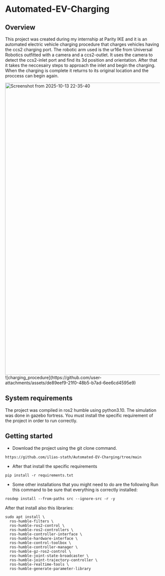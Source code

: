 # Automated-EV-Charging
## Overview
This project was created during my internship at Parity IKE and it is an automated electric vehicle charging procedure that charges vehicles having the ccs2 charging port. 
The robotic arm used is the ur16e from Universal Robotics outfitted with a camera and a ccs2-outlet.
It uses the camera to detect the ccs2-inlet port and find its 3d position and orientation. 
After that it takes the neccesairy steps to approach the inlet and begin the charging.
When the charging is complete it returns to its original location and the proccess can begin again.

<img width="1684" height="948" alt="Screenshot from 2025-10-13 22-35-40" src="https://github.com/user-attachments/assets/fd1f2ccb-93a4-463f-a72f-247dfa0f10b3" />
![charging_procedure](https://github.com/user-attachments/assets/de89eef9-21f0-48b5-b7ad-6ee6cd4595e9)



## System requirements
The project was compiled in ros2 humble using python3.10.
The simulation was done in gazebo fortress.
You must install the specific requirement of the project in order to run correctly.

## Getting started
* Download the project using the git clone command.
```
https://github.com/ilias-stath/Automated-EV-Charging/tree/main
```
* After that install the specific requirements
```
pip install -r requirements.txt
```
* Some other installations that you might need to do are the following
Run this command to be sure that everything is correctly installed:
```
rosdep install --from-paths src --ignore-src -r -y
```
After that install also this libraries:
```
sudo apt install \
  ros-humble-filters \
  ros-humble-ros2-control \
  ros-humble-ros2-controllers \
  ros-humble-controller-interface \
  ros-humble-hardware-interface \
  ros-humble-control-toolbox \
  ros-humble-controller-manager \
  ros-humble-gz-ros2-control \
  ros-humble-joint-state-broadcaster \
  ros-humble-joint-trajectory-controller \
  ros-humble-realtime-tools \
  ros-humble-generate-parameter-library
```





